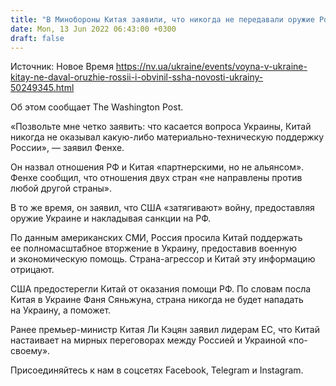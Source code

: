 ```yaml
---
title: "В Минобороны Китая заявили, что никогда не передавали оружие России"
date: Mon, 13 Jun 2022 06:43:00 +0300
draft: false
---
```

Источник: Новое Время https://nv.ua/ukraine/events/voyna-v-ukraine-kitay-ne-daval-oruzhie-rossii-i-obvinil-ssha-novosti-ukrainy-50249345.html


 Об этом сообщает The Washington Post.

«Позвольте мне четко заявить: что касается вопроса Украины, Китай никогда не оказывал какую-либо материально-техническую поддержку России», — заявил Фенхе.

Он назвал отношения РФ и Китая «партнерскими, но не альянсом». Фенхе сообщил, что отношения двух стран «не направлены против любой другой страны».

В то же время, он заявил, что США «затягивают» войну, предоставляя оружие Украине и накладывая санкции на РФ.

По данным американских СМИ, Россия просила Китай поддержать ее полномасштабное вторжение в Украину, предоставив военную и экономическую помощь. Страна-агрессор и Китай эту информацию отрицают.

США предостерегли Китай от оказания помощи РФ. По словам посла Китая в Украине Фаня Сяньжуна, страна никогда не будет нападать на Украину, а поможет.

Ранее премьер-министр Китая Ли Кэцян заявил лидерам ЕС, что Китай настаивает на мирных переговорах между Россией и Украиной «по-своему».

Присоединяйтесь к нам в соцсетях Facebook, Telegram и Instagram.
